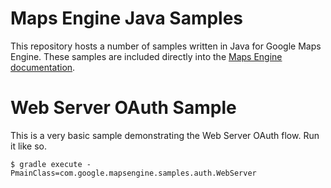 Maps Engine Java Samples
========================

This repository hosts a number of samples written in Java for Google Maps Engine.  These
samples are included directly into the [Maps Engine documentation](https://developers.google.com/maps-engine/).

Web Server OAuth Sample
=======================

This is a very basic sample demonstrating the Web Server OAuth flow.  Run it like so.

    $ gradle execute -PmainClass=com.google.mapsengine.samples.auth.WebServer


